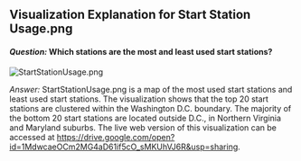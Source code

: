 ## Visualization Explanation for Start Station Usage.png



#### _Question:_ Which stations are the most and least used start stations? 


![StartStationUsage.png](plots/StartStationUsage.png?raw=true "Title")


 _Answer:_ StartStationUsage.png is a map of the most used start stations and least used start stations. The visualization shows that the top 20 start stations are clustered within the Washington D.C. boundary. The majority of the bottom 20 start stations are located outside D.C., in Northern Virginia and Maryland suburbs. The live web version of this visualization can be accessed at https://drive.google.com/open?id=1MdwcaeOCm2MG4aD61if5cO_sMKUhVJ6R&usp=sharing. 


